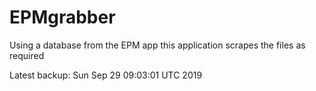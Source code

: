 # EPMgrabber
Using a database from the EPM app this application scrapes the files as required


Latest backup: Sun Sep 29 09:03:01 UTC 2019
